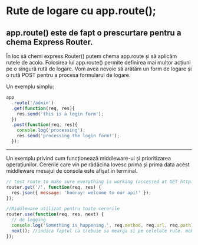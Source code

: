 # Rute de logare cu app.route();

## app.route() este de fapt o prescurtare pentru a chema Express Router.

În loc să chemi express.Router() putem chema app.route și să aplicăm rutele de acolo.
Folosirea lui app.route() permite definirea mai multor acțiuni pe o singură rută de logare.
Vom avea nevoie să arătăm un form de logare și o rută POST pentru a procesa formularul de logare.

Un exemplu simplu:

```js
app
  .route('/admin')
  .get(function(req, res){
    res.send('this is a login form');
  })
  .post(function(req, res){
    console.log('processing');
    res.send('processing the login form!');
  });
```

---

Un exemplu privind cum funcționează middleware-ul și prioritizarea operațiunilor.
Cererile care vin pe rădăcina lovesc prima și prima data acest middleware mesajul de consola este afișat in terminal.

```js
// test route to make sure everything is working (accessed at GET http://localhost:8080/api)
router.get('/', function(req, res) {
  res.json({ message: 'hooray! welcome to our api!' });
});

//Middleware utilizat pentru toate cererile
router.use(function(req, res, next) {
  // do logging
  console.log('Something is happening.', req.method, req.url, req.path);
  next(); //indica faptul ca trebuie sa mearga si pe celelate rute. make sure we go to the next routes and don't stop here
});
```
